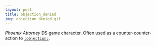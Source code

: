 ```yaml
---
layout: post
title: objection_denied
img: objection_denied.gif
---
```

_Phoenix Attorney_ DS game character. Often used as a counter-counter-action to 
<a href="/define/objection">`:objection:`</a>.
